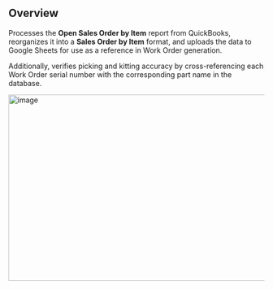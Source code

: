 ## Overview  
Processes the **Open Sales Order by Item** report from QuickBooks, reorganizes it into a **Sales Order by Item** format, and uploads the data to Google Sheets for use as a reference in Work Order generation.  

Additionally, verifies picking and kitting accuracy by cross-referencing each Work Order serial number with the corresponding part name in the database.  


<img width="1072" height="367" alt="image" src="https://github.com/user-attachments/assets/343c54d4-01f9-4449-a1a7-0b9fe5c06a09" />
